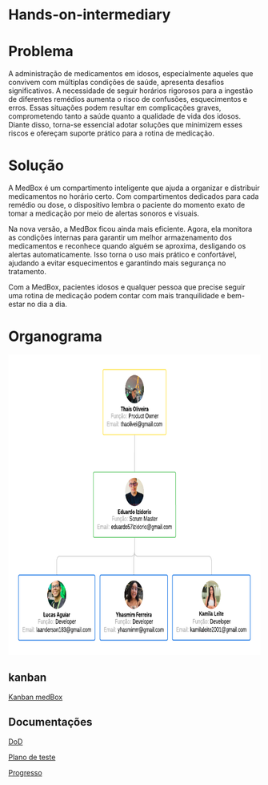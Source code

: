 # Hands-on-intermediary

# Problema
A administração de medicamentos em idosos, especialmente aqueles que convivem com múltiplas condições de saúde, apresenta desafios significativos. A necessidade de seguir horários rigorosos para a ingestão de diferentes remédios aumenta o risco de confusões, esquecimentos e erros. Essas situações podem resultar em complicações graves, comprometendo tanto a saúde quanto a qualidade de vida dos idosos. Diante disso, torna-se essencial adotar soluções que minimizem esses riscos e ofereçam suporte prático para a rotina de medicação.

# Solução
A MedBox é um compartimento inteligente que ajuda a organizar e distribuir medicamentos no horário certo. Com compartimentos dedicados para cada remédio ou dose, o dispositivo lembra o paciente do momento exato de tomar a medicação por meio de alertas sonoros e visuais.

Na nova versão, a MedBox ficou ainda mais eficiente. Agora, ela monitora as condições internas para garantir um melhor armazenamento dos medicamentos e reconhece quando alguém se aproxima, desligando os alertas automaticamente. Isso torna o uso mais prático e confortável, ajudando a evitar esquecimentos e garantindo mais segurança no tratamento.

Com a MedBox, pacientes idosos e qualquer pessoa que precise seguir uma rotina de medicação podem contar com mais tranquilidade e bem-estar no dia a dia.

# Organograma
<p align="center">
<img src="Organograma/Organograma KOALA CORP.png" alt="Organograma Koala Corp" width="600" height="600">
</p>

## kanban
[Kanban medBox](https://github.com/users/Lucas-Ladislau/projects/3)

## Documentações
[DoD](https://docs.google.com/document/d/1XRfciRcdxn_keaoMrvs4giUWTeEcKEWY/edit?usp=sharing&ouid=107033149333924170493&rtpof=true&sd=true)

[Plano de teste](https://docs.google.com/document/d/1Ct1p1nlB6cs9Wzo0urMIza8SMZurDoA4/edit?usp=sharing&ouid=107033149333924170493&rtpof=true&sd=true)

[Progresso](https://docs.google.com/document/d/1JBzfeq8OowKTLfAnmz8IeUQeDAoNlAer/edit?usp=sharing&ouid=107033149333924170493&rtpof=true&sd=true)
